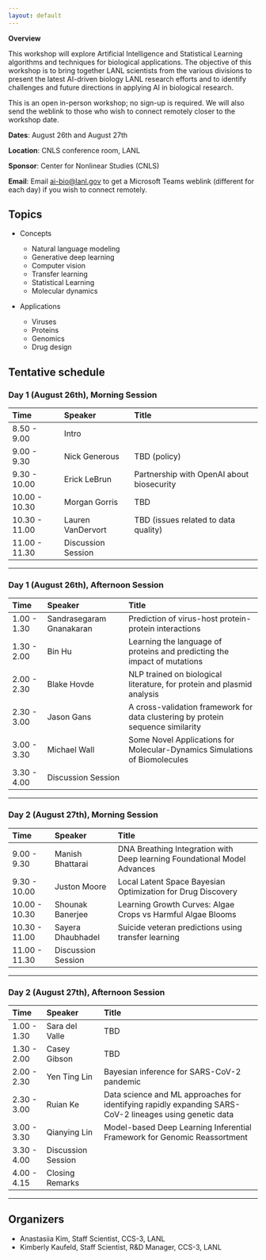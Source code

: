 ```yaml
---
layout: default
---
```


**Overview**

This workshop will explore Artificial Intelligence and Statistical Learning algorithms and techniques for biological applications. The objective of this workshop is to bring together LANL scientists from the various divisions to present the latest AI-driven biology LANL research efforts and to identify challenges and future directions in applying AI in biological research.

This is an open in-person workshop; no sign-up is required. We will also send the weblink to those who wish to connect remotely closer to the workshop date.

<!--[Link to another page](./another-page.html).--> 

**Dates**: August 26th and August 27th

**Location**: CNLS conference room, LANL

**Sponsor**: Center for Nonlinear Studies (CNLS) 

**Email**: Email ai-bio@lanl.gov to get a Microsoft Teams weblink (different for each day) if you wish to connect remotely.

## Topics

- Concepts
    - Natural language modeling
    - Generative deep learning
    - Computer vision
    - Transfer learning
    - Statistical Learning
    - Molecular dynamics
      
-  Applications
    - Viruses
    - Proteins
    - Genomics
    - Drug design
   

## Tentative schedule

### Day 1 (August 26th), Morning Session

| Time           | Speaker            | Title                                            |
|:---------------|:-------------------|:-------------------------------------------------|
| 8.50 - 9.00    | Intro              |                                                  |
| 9.00 - 9.30    | Nick Generous      | TBD (policy)                                     |
| 9.30 - 10.00   | Erick LeBrun       | Partnership with OpenAI about biosecurity        |
| 10.00 - 10.30  | Morgan Gorris      | TBD                                              |
| 10.30 - 11.00  | Lauren VanDervort  | TBD (issues related to data quality)             |
| 11.00 - 11.30  | Discussion Session |                                                  |

* * *

### Day 1 (August 26th), Afternoon Session

| Time           | Speaker                   | Title                                                                          |
|:---------------|:--------------------------|:-------------------------------------------------------------------------------|
| 1.00 - 1.30    | Sandrasegaram Gnanakaran  | Prediction of virus-host protein-protein interactions                          |
| 1.30 - 2.00    | Bin Hu                    | Learning the language of proteins and predicting the impact of mutations       |
| 2.00 - 2.30    | Blake Hovde               | NLP trained on biological literature, for protein and plasmid analysis         |
| 2.30 - 3.00    | Jason Gans                | A cross-validation framework for data clustering by protein sequence similarity|
| 3.00 - 3.30    | Michael Wall              | Some Novel Applications for Molecular-Dynamics Simulations of Biomolecules     |
| 3.30 - 4.00    | Discussion Session        |                                                                                |

* * *


### Day 2 (August 27th), Morning Session

| Time           | Speaker            | Title                                                                               |
|:---------------|:-------------------|:------------------------------------------------------------------------------------|
| 9.00 - 9.30    | Manish Bhattarai   | DNA Breathing Integration with Deep learning Foundational Model Advances            |
| 9.30 - 10.00   | Juston Moore       | Local Latent Space Bayesian Optimization for Drug Discovery                         |
| 10.00 - 10.30  | Shounak Banerjee   | Learning Growth Curves: Algae Crops vs Harmful Algae Blooms                                                                                 |
| 10.30 - 11.00  | Sayera Dhaubhadel  | Suicide veteran predictions using transfer learning                                 |
| 11.00 - 11.30  | Discussion Session |                                                                                     |

* * *


### Day 2 (August 27th), Afternoon Session

| Time           | Speaker            | Title                                                                                                  |
|:---------------|:-------------------|:-------------------------------------------------------------------------------------------------------|
| 1.00 - 1.30    | Sara del Valle     | TBD                                                                                                    |
| 1.30 - 2.00    | Casey Gibson       | TBD                                                                                                    |
| 2.00 - 2.30    | Yen Ting Lin       | Bayesian inference for SARS-CoV-2 pandemic                                                             |
| 2.30 - 3.00    | Ruian Ke           | Data science and ML approaches for identifying rapidly expanding SARS-CoV-2 lineages using genetic data|
| 3.00 - 3.30    | Qianying Lin       | Model-based Deep Learning Inferential Framework for Genomic Reassortment                               |
| 3.30 - 4.00    | Discussion Session |                                                                                                        |
| 4.00 - 4.15    | Closing Remarks    |                                                                                                        |

* * *

## Organizers

*   Anastasiia Kim, Staff Scientist, CCS-3, LANL
*   Kimberly Kaufeld, Staff Scientist, R&D Manager, CCS-3, LANL

